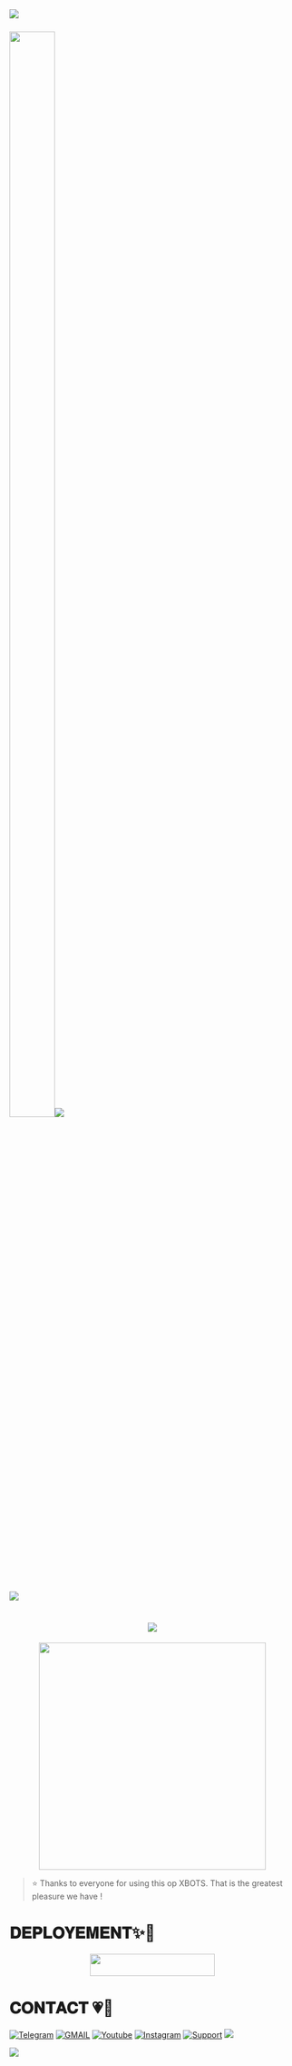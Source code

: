 <img src="https://user-images.githubusercontent.com/73097560/115834477-dbab4500-a447-11eb-908a-139a6edaec5c.gif">
<h3><img  style="align-item" :"center" src="https://telegra.ph/file/fbd55ee956abef2a74e15.jpg" width="80px" height="70%"><img src="https://readme-typing-svg.herokuapp.com?color=00BFFF&width=620&lines=✨+🦋+𝐇𝐄𝐘+𝐓𝐇𝐄𝐑𝐄+𝐓𝐇𝐈𝐒+𝐈𝐒+𝐕𝐈𝐏+𝐑𝐀𝐉𝐍𝐈𝐒𝐇+𝐗𝐃+🖤+🥀"></b></h3>
<img src="https://user-images.githubusercontent.com/73097560/115834477-dbab4500-a447-11eb-908a-139a6edaec5c.gif">

<h1 align ="center"><img src="https://readme-typing-svg.herokuapp.com?color=B041FF&width=350&lines=✨+🦋𝐉𝐀𝐑𝐕𝐈𝐒+𝐁𝐀𝐍𝐀𝐋𝐋+𝐁𝐎𝐓🖤+🥀"></b></h1>


<p align="center"><a href="https://t.me/jarvis2O"><img src="https://telegra.ph/file/b2c5a20f7177f15729a87.jpg" width="400"></a></p>


> ⭐️ Thanks to everyone for using this op XBOTS. That is the greatest pleasure we have !


# 𝐃𝐄𝐏𝐋𝐎𝐘𝐄𝐌𝐄𝐍𝐓✨🦋

<p align="center"><a href="http://dashboard.heroku.com/new?template=https://github.com/doraemon890/jarvis-ban-all"> <img src="https://img.shields.io/badge/Deploy%20On%20Heroku-pink?style=for-the-badge&logo=heroku" width="220" height="38.45"/></a></p>


# 𝐂𝐎𝐍𝐓𝐀𝐂𝐓 💗🥀
<a href="https://t.me/jarvis2O"><img title="Telegram" src="https://img.shields.io/badge/Telegram-%23000000.svg?&style=for-the-badge&logo=telegram&logoColor=61DAFB"></a>
<a href="https://mail.google.com/mail/?view=cm&fs=1&to=hackerdoraemon2@gmail.com"><img title="GMAIL" src="https://img.shields.io/badge/Gmail-D14836?style=for-the-badge&logo=gmail&logoColor=white"></a>
<a href="https://youtube.com/@rajnisha3"><img title="Youtube" src="https://img.shields.io/badge/youtube-%230077B5.svg?&style=for-the-badge&logo=youtube&logoColor=white"></a>
<a href="https://instagram.com/_rajnish_mishra____"><img title="Instagram" src="https://img.shields.io/badge/instagram-%23E4405F.svg?&style=for-the-badge&logo=instagram&logoColor=white"></a>
<a href="https://t.me/BWANDARLOK"><img title="Support" src="https://img.shields.io/badge/Support-%23000000.svg?&style=for-the-badge&logo=telegram&logoColor=61DAFB"></a>
<img src="https://user-images.githubusercontent.com/73097560/115834477-dbab4500-a447-11eb-908a-139a6edaec5c.gif">

<img src="https://user-images.githubusercontent.com/73097560/115834477-dbab4500-a447-11eb-908a-139a6edaec5c.gif">

